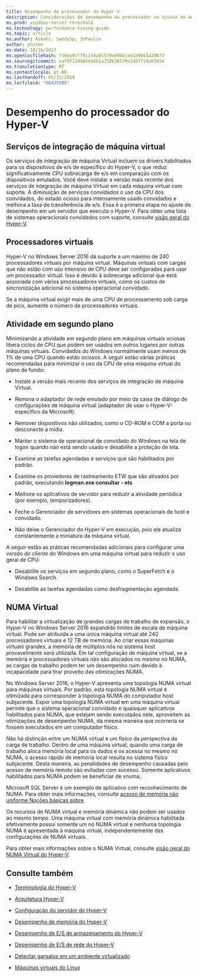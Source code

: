```yaml
---
title: Desempenho do processador do Hyper-V
description: Considerações de desempenho do processador no ajuste de desempenho do Hyper-V
ms.prod: windows-server-threshold
ms.technology: performance-tuning-guide
ms.topic: article
ms.author: Asmahi; SandySp; JoPoulso
author: phstee
ms.date: 10/16/2017
ms.openlocfilehash: f16ee9cff9c244a8c579e008bced1e90b1a20673
ms.sourcegitcommit: eaf071249b6eb6b1a758b38579a2d87710abfb54
ms.translationtype: MT
ms.contentlocale: pt-BR
ms.lasthandoff: 05/31/2019
ms.locfileid: "66435595"
---
```

# <a name="hyper-v-processor-performance"></a>Desempenho do processador do Hyper-V


## <a name="virtual-machine-integration-services"></a>Serviços de integração de máquina virtual

Os serviços de integração de máquina Virtual incluem os drivers habilitados para os dispositivos de e/s de específico do Hyper-V, o que reduz significativamente CPU sobrecarga de e/s em comparação com os dispositivos emulados. Você deve instalar a versão mais recente dos serviços de integração de máquina Virtual em cada máquina virtual com suporte. A diminuição de serviços convidados o uso da CPU dos convidados, do estado ocioso para intensamente usado convidados e melhora a taxa de transferência de e/s. Essa é a primeira etapa no ajuste de desempenho em um servidor que executa o Hyper-V. Para obter uma lista de sistemas operacionais convidados com suporte, consulte [visão geral do Hyper-V](https://technet.microsoft.com/library/hh831531.aspx).

## <a name="virtual-processors"></a>Processadores virtuais

Hyper-V no Windows Server 2016 dá suporte a um máximo de 240 processadores virtuais por máquina virtual. Máquinas virtuais com cargas que não estão com uso intensivo de CPU deve ser configuradas para usar um processador virtual. Isso é devido à sobrecarga adicional que está associada com vários processadores virtuais, como os custos de sincronização adicional no sistema operacional convidado.

Se a máquina virtual exigir mais de uma CPU de processamento sob carga de pico, aumente o número de processadores virtuais.

## <a name="background-activity"></a>Atividade em segundo plano

Minimizando a atividade em segundo plano em máquinas virtuais ociosas libera ciclos de CPU que podem ser usados em outros lugares por outras máquinas virtuais. Convidados do Windows normalmente usam menos de 1% de uma CPU quando estão ociosos. A seguir estão várias práticas recomendadas para minimizar o uso da CPU de uma máquina virtual do plano de fundo:

-   Instale a versão mais recente dos serviços de integração de máquina Virtual.

-   Remova o adaptador de rede emulado por meio da caixa de diálogo de configurações de máquina virtual (adaptador de usar o Hyper-V-específico da Microsoft).

-   Remover dispositivos não utilizados, como o CD-ROM e COM a porta ou desconecte a mídia.

-   Manter o sistema de operacional de convidado do Windows na tela de logon quando não está sendo usado e desabilite a proteção de tela.

-   Examine as tarefas agendadas e serviços que são habilitados por padrão.

-   Examine os provedores de rastreamento ETW que são ativados por padrão, executando **logman.exe consultar - ets**

-   Melhore os aplicativos de servidor para reduzir a atividade periódica (por exemplo, temporizadores).

-   Feche o Gerenciador de servidores em sistemas operacionais de host e convidado.

-   Não deixe o Gerenciador do Hyper-V em execução, pois ele atualiza constantemente a miniatura da máquina virtual.

A seguir estão as práticas recomendadas adicionais para configurar uma *versão do cliente* do Windows em uma máquina virtual para reduzir o uso geral de CPU:

-   Desabilite os serviços em segundo plano, como o SuperFetch e o Windows Search.

-   Desabilite as tarefas agendadas como desfragmentação agendada.

## <a name="virtual-numa"></a>NUMA Virtual

Para habilitar a virtualização de grandes cargas de trabalho de expansão, o Hyper-V no Windows Server 2016 expandido limites de escala de máquina virtual. Pode ser atribuída a uma única máquina virtual até 240 processadores virtuais e 12 TB de memória. Ao criar essas máquinas virtuais grandes, a memória de múltiplos nós no sistema host provavelmente será utilizada. Em tal configuração de máquina virtual, se a memória e processadores virtuais não são alocados no mesmo nó NUMA, as cargas de trabalho podem ter um desempenho ruim devido à incapacidade para tirar proveito das otimizações NUMA.

No Windows Server 2016, o Hyper-V apresenta uma topologia NUMA virtual para máquinas virtuais. Por padrão, esta topologia NUMA virtual é otimizada para corresponder à topologia NUMA do computador host subjacente. Expor uma topologia NUMA virtual em uma máquina virtual permite que o sistema operacional convidado e quaisquer aplicativos habilitados para NUMA, que estejam sendo executados nele, aproveitem as otimizações de desempenho NUMA, da mesma maneira que ocorreria se fossem executados em um computador físico.

Não há distinção entre um NUMA virtual e um físico da perspectiva da carga de trabalho. Dentro de uma máquina virtual, quando uma carga de trabalho aloca memória local para os dados e os acessa no mesmo nó NUMA, o acesso rápido de memória local resulta no sistema físico subjacente. Desta maneira, as penalidades de desempenho causadas pelo acesso de memória remoto são evitadas com sucesso. Somente aplicativos habilitados para NUMA podem se beneficiar de vnuma;.

Microsoft SQL Server é um exemplo de aplicativo com reconhecimento de NUMA. Para obter mais informações, consulte [acesso de memória não uniforme Noções básicas sobre](https://technet.microsoft.com/library/ms178144.aspx).

Os recursos de NUMA virtual e memória dinâmica não podem ser usados ao mesmo tempo. Uma máquina virtual com memória dinâmica habilitada efetivamente possui somente um nó NUMA virtual e nenhuma topologia NUMA é apresentada à máquina virtual, independentemente das configurações de NUMA virtuais.

Para obter mais informações sobre o NUMA Virtual, consulte [visão geral do NUMA Virtual do Hyper-V](https://technet.microsoft.com/library/dn282282.aspx).

## <a name="see-also"></a>Consulte também

-   [Terminologia do Hyper-V](terminology.md)

-   [Arquitetura Hyper-V](architecture.md)

-   [Configuração do servidor do Hyper-V](configuration.md)

-   [Desempenho de memória do Hyper-V](memory-performance.md)

-   [Desempenho de E/S de armazenamento do Hyper-V](storage-io-performance.md)

-   [Desempenho de E/S de rede do Hyper-V](network-io-performance.md)

-   [Detectar gargalos em um ambiente virtualizado](detecting-virtualized-environment-bottlenecks.md)

-   [Máquinas virtuais do Linux](linux-virtual-machine-considerations.md)
